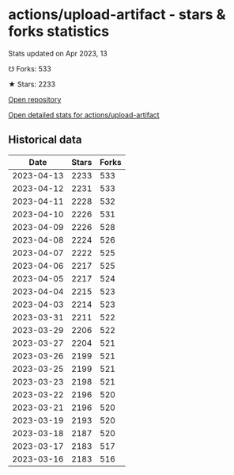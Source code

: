# actions/upload-artifact - stars & forks statistics

Stats updated on Apr 2023, 13

☋ Forks: 533

★ Stars: 2233

[Open repository](https://github.com/actions/upload-artifact)

[Open detailed stats for actions/upload-artifact](https://reviewgithub.com/rep/actions/upload-artifact)

## Historical data
| Date | Stars | Forks |
|------|-------|-------|
| 2023-04-13 | 2233 | 533 | 
| 2023-04-12 | 2231 | 533 | 
| 2023-04-11 | 2228 | 532 | 
| 2023-04-10 | 2226 | 531 | 
| 2023-04-09 | 2226 | 528 | 
| 2023-04-08 | 2224 | 526 | 
| 2023-04-07 | 2222 | 525 | 
| 2023-04-06 | 2217 | 525 | 
| 2023-04-05 | 2217 | 524 | 
| 2023-04-04 | 2215 | 523 | 
| 2023-04-03 | 2214 | 523 | 
| 2023-03-31 | 2211 | 522 | 
| 2023-03-29 | 2206 | 522 | 
| 2023-03-27 | 2204 | 521 | 
| 2023-03-26 | 2199 | 521 | 
| 2023-03-25 | 2199 | 521 | 
| 2023-03-23 | 2198 | 521 | 
| 2023-03-22 | 2196 | 520 | 
| 2023-03-21 | 2196 | 520 | 
| 2023-03-19 | 2193 | 520 | 
| 2023-03-18 | 2187 | 520 | 
| 2023-03-17 | 2183 | 517 | 
| 2023-03-16 | 2183 | 516 | 


